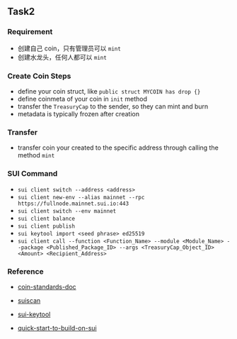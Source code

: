 ## Task2

### Requirement

- 创建自己 coin，只有管理员可以 `mint`
- 创建水龙头，任何人都可以 `mint`

### Create Coin Steps

- define your coin struct, like `public struct MYCOIN has drop {}`
- define coinmeta of your coin in `init` method
- transfer the `TreasuryCap` to the sender, so they can mint and burn
- metadata is typically frozen after creation

### Transfer 

- transfer coin your created to the specific address through calling the method `mint`

### SUI Command 

- `sui client switch --address <address> `
- `sui client new-env --alias mainnet --rpc https://fullnode.mainnet.sui.io:443`
- `sui client switch --env mainnet`
- `sui client balance`
- `sui client publish `
- `sui keytool import <seed phrase> ed25519  `
- `sui client call --function <Function_Name> --module <Module_Name> --package <Published_Package_ID> --args <TreasuryCap_Object_ID> <Amount> <Recipient_Address> `

### Reference

- [coin-standards-doc](https://docs.sui.io/standards/coin)

- [suiscan](https://suiscan.com/)

- [sui-keytool](https://docs.sui.io/references/cli/keytool)

- [quick-start-to-build-on-sui](https://docs.nodereal.io/reference/quick-start-to-build-on-sui)

  